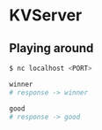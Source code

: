 # KVServer

## Playing around

```bash
$ nc localhost <PORT>

winner
# response -> winner

good
# response -> good
```
